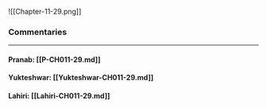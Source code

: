 ![[Chapter-11-29.png]]

### Commentaries

---

#### Pranab: [[P-CH011-29.md]]

#### Yukteshwar: [[Yukteshwar-CH011-29.md]]

#### Lahiri: [[Lahiri-CH011-29.md]]
